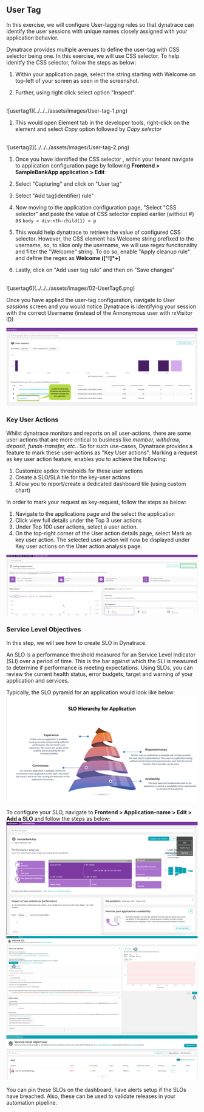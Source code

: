 ## User Tag

In this exercise, we will configure User-tagging rules so that dynatrace can identify the user sessions with unique names closely assigned with your application behavior.

Dynatrace provides multiple avenues to define the user-tag with CSS selector being one. In this exercise, we will use CSS selector. To help idenitfy the CSS selector, follow the steps as below:

1. Within your application page, select the string starting with Welcome on top-left of your screen as seen in the screenshot.

1. Further, using right click select option "Inspect".
<br>
![usertag1](../../../assets/images/User-tag-1.png)

1. This would open Element tab in the developer tools, right-click on the element and select *Copy* option followed by *Copy selector*
<br>
![usertag2](../../../assets/images/User-tag-2.png)

1. Once you have identified the CSS selector , within your tenant navigate to application configuration page by following **Frontend > SampleBankApp application > Edit**

1. Select "Capturing" and click on "User tag"

1. Select "Add tag(identifier) rule"

1. Now moving to the application configuration page, "Select "CSS selector" and paste the value of CSS selector copied earlier (without #) as `body > div:nth-child(1) > p`

1. This would help dynatrace to retrieve the value of configured CSS selector. However, the CSS element has Welcome string prefixed to the username, so, to slice only the username, we will use regex funcitonality and filter the "Welcome" string. To do so, enable "Apply cleanup rule" and define the regex as **Welcome ([^!]*+)**

1. Lastly, click on "Add user tag rule"  and then on "Save changes"
<br>
![usertag6](../../../assets/images/02-UserTag6.png)


Once you have applied the user-tag configuration, navigate to *User sessions* screen and you would notice Dynatrace is identifying your session with the correct Username (instead of the Annonymous user with rxVisitor ID)

![usertag4](../../../assets/images/02-UserTag4.png)

### Key User Actions

Whilst dynatrace monitors and reports on all user-actions, there are some user-actions that are more critical to business like *member, withdraw, deposit, funds-transfer, etc.*. So for such use-cases, Dynatrace provides a feature to mark these user-actions as "Key User actions". Marking a request as key user action feature, enables you to achieve the following:

1. Customize apdex thresholds for these user actions
1. Create a SLO/SLA tile for the key-user actions
1. Allow you to report/create a dedicated dashboard tile (using custom chart)

In order to mark your request as key-request, follow the steps as below:

1. Navigate to the applications page and the select the application
1. Click view full details under the Top 3 user actions
1. Under Top 100 user actions, select a user action.
1. On the top-right corner of the User action details page, select Mark as key user action. The selected user action will now be displayed under Key user actions on the User action analysis page.

![KeyUserAction](../../../assets/images/02-KeyUserAction.png)

### Service Level Objectives
In this step, we will see how to create SLO in Dynatrace.

An SLO is a performance threshold measured for an Service Level Indicator (SLI) over a period of time. This is the bar against which the SLI is measured to determine if performance is meeting expectations. Using SLOs, you can review the current health status, error budgets, target and warning of your application and services.

Typically, the SLO pyramid for an application would look like below:
![service-level-objective](../../../assets/images/SLO_Hierarchy_application.png)

To configure your SLO, navigate to **Frontend > Application-name > Edit > Add a SLO** and follow the steps as below:
![slo1](../../../assets/images/SLO_1.png)
![slo2](../../../assets/images/SLO2.png)
![slo3](../../../assets/images/SLO3.png)

You can pin these SLOs on the dashboard, have alerts setup if the SLOs have breached. Also, these can be used to validate releases in your automation pipeline.

<!-- ------------------------ -->
